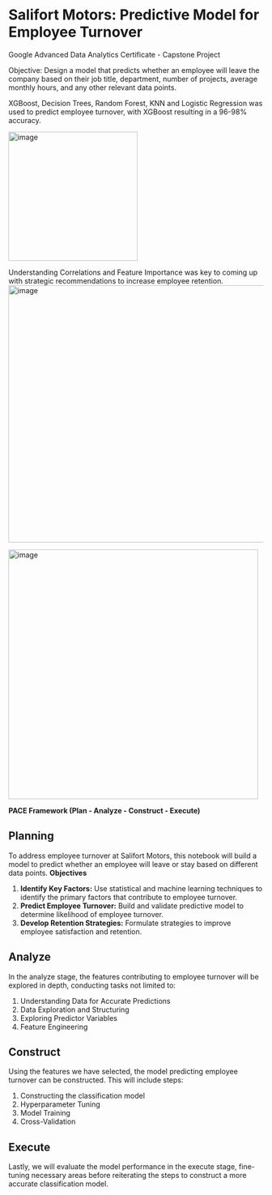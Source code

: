 # Salifort Motors: Predictive Model for Employee Turnover
Google Advanced Data Analytics Certificate - Capstone Project

Objective: Design a model that predicts whether an employee will leave the company based on their job title, department, number of projects, average monthly hours, and any other relevant data points. 

XGBoost, Decision Trees, Random Forest, KNN and Logistic Regression was used to predict employee turnover, with XGBoost resulting in a 96-98% accuracy.

<img width="255" alt="image" src="https://github.com/keithchhh/HR-Predictive-Modelling/assets/145700071/5cc93d48-553b-4fb6-95b1-44f127029e92">

Understanding Correlations and Feature Importance was key to coming up with strategic recommendations to increase employee retention.
<img width="508" alt="image" src="https://github.com/keithchhh/HR-Predictive-Modelling/assets/145700071/00dfb69e-5d6c-4c21-a474-4d1b73cd2c2b">

<img width="493" alt="image" src="https://github.com/keithchhh/HR-Predictive-Modelling/assets/145700071/cbb1b1cd-a1f6-41ba-992f-48d83ffc22c5">


**PACE Framework (Plan - Analyze - Construct - Execute)**
## Planning
To address employee turnover at Salifort Motors, this notebook will build a model to predict whether an employee will leave or stay based on different data points.
**Objectives**
1. **Identify Key Factors:** Use statistical and machine learning techniques to identify the primary factors that contribute to employee turnover.
2. **Predict Employee Turnover:** Build and validate predictive model to determine likelihood of employee turnover.
3. **Develop Retention Strategies:** Formulate strategies to improve employee satisfaction and retention.
## Analyze
In the analyze stage, the features contributing to employee turnover will be explored in depth, conducting tasks not limited to:
1. Understanding Data for Accurate Predictions
2. Data Exploration and Structuring
3. Exploring Predictor Variables
4. Feature Engineering
## Construct
Using the features we have selected, the model predicting employee turnover can be constructed. This will include steps:
1. Constructing the classification model
2. Hyperparameter Tuning
3. Model Training
4. Cross-Validation
## Execute
Lastly, we will evaluate the model performance in the execute stage, fine-tuning necessary areas before reiterating the steps to construct a more accurate classification model.
